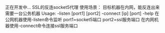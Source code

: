 正在开发中...
SSL的反连socket5代理
使用场景：
目标机器在内网，能反连出来
需要一台公务机器
Usage:
	-listen  [port1] [port2]
	-connect [ip]    [port]
	-help
在公网机器使用-listen命令监听 port1=socket5端口 port2=ssl服务端口
在内网机器使用-connect命令连接ssl服务端口